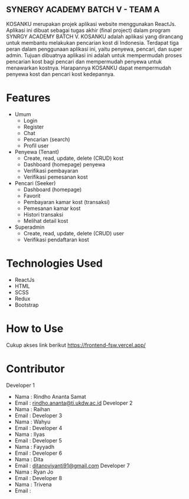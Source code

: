 ## SYNERGY ACADEMY BATCH V - TEAM A
KOSANKU merupakan projek aplikasi website menggunakan ReactJs. Aplikasi ini dibuat sebagai tugas akhir (final project) dalam program SYNRGY ACADEMY BATCH V. KOSANKU adalah aplikasi yang dirancang untuk membantu melakukan pencarian kost di Indonesia. Terdapat tiga peran dalam penggunaan aplikasi ini, yaitu penyewa, pencari, dan super admin. Tujuan dibuatnya aplikasi ini adalah untuk mempermudah proses pencarian kost bagi pencari dan mempermudah penyewa untuk menawarkan kostnya. Harapannya KOSANKU dapat mempermudah penyewa kost dan pencari kost kedepannya.

# Features
- Umum
  - Login
  - Register
  - Chat
  - Pencarian (search)
  - Profil user
- Penyewa (Tenant)
  - Create, read, update, delete (CRUD) kost
  - Dashboard (homepage) penyewa
  - Verifikasi pembayaran
  - Verifikasi pemesanan kost
- Pencari (Seeker)
  - Dashboard (homepage)
  - Favorit
  - Pembayaran kamar kost (transaksi)
  - Pemesanan kamar kost
  - Histori transaksi
  - Melihat detail kost
- Superadmin
  - Create, read, update, delete (CRUD) user
  - Verifikasi pendaftaran kost

# Technologies Used
- ReactJs
- HTML
- SCSS
- Redux
- Bootstrap

# How to Use
Cukup akses link berikut https://frontend-fsw.vercel.app/ 

# Contributor
Developer 1
- Nama  : Rindho Ananta Samat
- Email : rindho.ananta@ti.ukdw.ac.id
Developer 2
- Nama  : Raihan
- Email :
Developer 3
- Nama  : Wahyu
- Email :
Developer 4
- Nama  : Ilyas
- Email :
Developer 5
- Nama  : Fayyadh
- Email :
Developer 6
- Nama  : Dita
- Email : ditanoviyanti91@gmail.com
Developer 7
- Nama  : Ryan Jo
- Email :
Developer 8
- Nama  : Trivena
- Email :
